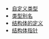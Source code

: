 - [自定义类型](/src/structures/custom_type_test.go)
- [类型别名](/src/structures/type_alias_test.go)
- [结构体的定义](/src/structures/structure_definition_test.go)
- [结构体指针](/src/structures/structure_pointer_test.go)
